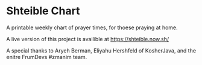 # Shteible Chart
A printable weekly chart of prayer times, for thoese praying at home. 

A live version of this project is availible at https://shteible.now.sh/


A special thanks to Aryeh Berman, Eliyahu Hershfeld of KosherJava, and the enitre FrumDevs #zmanim team.